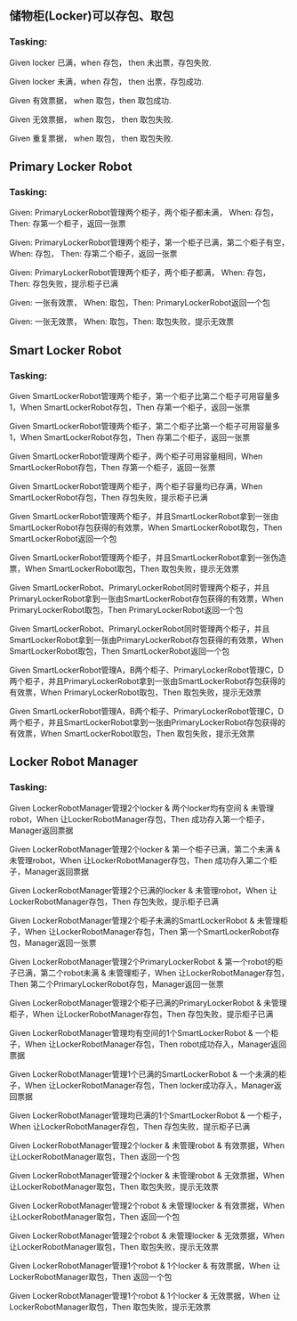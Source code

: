 ## 储物柜(Locker)可以存包、取包
### Tasking: 
Given locker 已满，when 存包， then 未出票，存包失败.

Given locker 未满，when 存包， then 出票，存包成功.

Given 有效票据， when 取包，then 取包成功.

Given 无效票据， when 取包， then 取包失败.

Given 重复票据， when 取包， then 取包失败.

## Primary Locker Robot
### Tasking: 
Given: PrimaryLockerRobot管理两个柜子，两个柜子都未满， When: 存包，Then: 存第一个柜子，返回一张票

Given: PrimaryLockerRobot管理两个柜子，第一个柜子已满，第二个柜子有空， When: 存包， Then: 存第二个柜子，返回一张票

Given: PrimaryLockerRobot管理两个柜子，两个柜子都满， When: 存包， Then: 存包失败，提示柜子已满

Given: 一张有效票， When: 取包，Then: PrimaryLockerRobot返回一个包

Given: 一张无效票， When: 取包，Then: 取包失败，提示无效票

## Smart Locker Robot
### Tasking: 
Given SmartLockerRobot管理两个柜子，第一个柜子比第二个柜子可用容量多1，When SmartLockerRobot存包，Then 存第一个柜子，返回一张票

Given SmartLockerRobot管理两个柜子，第二个柜子比第一个柜子可用容量多1，When SmartLockerRobot存包，Then 存第二个柜子，返回一张票

Given SmartLockerRobot管理两个柜子，两个柜子可用容量相同，When SmartLockerRobot存包，Then 存第一个柜子，返回一张票

Given SmartLockerRobot管理两个柜子，两个柜子容量均已存满，When SmartLockerRobot存包，Then 存包失败，提示柜子已满

Given SmartLockerRobot管理两个柜子，并且SmartLockerRobot拿到一张由SmartLockerRobot存包获得的有效票，When SmartLockerRobot取包，Then SmartLockerRobot返回一个包

Given SmartLockerRobot管理两个柜子，并且SmartLockerRobot拿到一张伪造票，When SmartLockerRobot取包，Then 取包失败，提示无效票

Given SmartLockerRobot、PrimaryLockerRobot同时管理两个柜子，并且PrimaryLockerRobot拿到一张由SmartLockerRobot存包获得的有效票，When PrimaryLockerRobot取包，Then PrimaryLockerRobot返回一个包

Given SmartLockerRobot、PrimaryLockerRobot同时管理两个柜子，并且SmartLockerRobot拿到一张由PrimaryLockerRobot存包获得的有效票，When SmartLockerRobot取包，Then SmartLockerRobot返回一个包

Given SmartLockerRobot管理A，B两个柜子、PrimaryLockerRobot管理C，D两个柜子，并且PrimaryLockerRobot拿到一张由SmartLockerRobot存包获得的有效票，When PrimaryLockerRobot取包，Then 取包失败，提示无效票

Given SmartLockerRobot管理A，B两个柜子、PrimaryLockerRobot管理C，D两个柜子，并且SmartLockerRobot拿到一张由PrimaryLockerRobot存包获得的有效票，When SmartLockerRobot取包，Then 取包失败，提示无效票

## Locker Robot Manager
### Tasking: 
Given LockerRobotManager管理2个locker & 两个locker均有空间 & 未管理robot，When 让LockerRobotManager存包，Then 成功存入第一个柜子，Manager返回票据

Given LockerRobotManager管理2个locker & 第一个柜子已满，第二个未满 & 未管理robot，When 让LockerRobotManager存包，Then 成功存入第二个柜子，Manager返回票据

Given LockerRobotManager管理2个已满的locker & 未管理robot，When 让LockerRobotManager存包，Then 存包失败，提示柜子已满


Given LockerRobotManager管理2个柜子未满的SmartLockerRobot & 未管理柜子，When 让LockerRobotManager存包，Then 第一个SmartLockerRobot存包，Manager返回一张票

Given LockerRobotManager管理2个PrimaryLockerRobot & 第一个robot的柜子已满，第二个robot未满 & 未管理柜子，When 让LockerRobotManager存包，Then 第二个PrimaryLockerRobot存包，Manager返回一张票

Given LockerRobotManager管理2个柜子已满的PrimaryLockerRobot & 未管理柜子，When 让LockerRobotManager存包，Then 存包失败，提示柜子已满


Given LockerRobotManager管理均有空间的1个SmartLockerRobot & 一个柜子，When 让LockerRobotManager存包，Then robot成功存入，Manager返回票据

Given LockerRobotManager管理1个已满的SmartLockerRobot & 一个未满的柜子，When 让LockerRobotManager存包，Then locker成功存入，Manager返回票据

Given LockerRobotManager管理均已满的1个SmartLockerRobot & 一个柜子，When 让LockerRobotManager存包，Then 存包失败，提示柜子已满


Given LockerRobotManager管理2个locker & 未管理robot & 有效票据，When 让LockerRobotManager取包，Then 返回一个包

Given LockerRobotManager管理2个locker & 未管理robot & 无效票据，When 让LockerRobotManager取包，Then 取包失败，提示无效票

Given LockerRobotManager管理2个robot & 未管理locker & 有效票据，When 让LockerRobotManager取包，Then 返回一个包

Given LockerRobotManager管理2个robot & 未管理locker & 无效票据，When 让LockerRobotManager取包，Then 取包失败，提示无效票

Given LockerRobotManager管理1个robot & 1个locker & 有效票据，When 让LockerRobotManager取包，Then 返回一个包

Given LockerRobotManager管理1个robot & 1个locker & 无效票据，When 让LockerRobotManager取包，Then 取包失败，提示无效票
